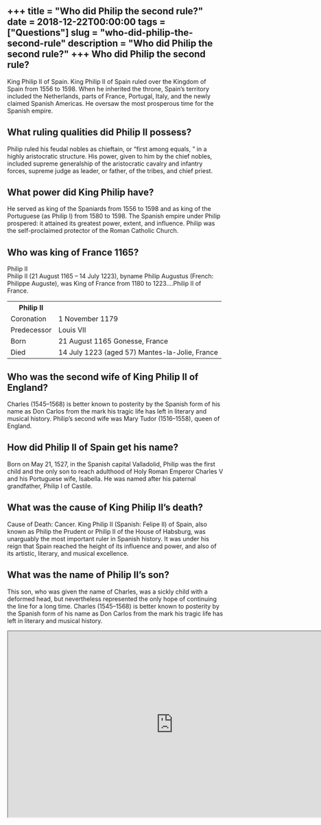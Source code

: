 +++
title = "Who did Philip the second rule?"
date = 2018-12-22T00:00:00
tags = ["Questions"]
slug = "who-did-philip-the-second-rule"
description = "Who did Philip the second rule?"
+++
Who did Philip the second rule?
-------------------------------

King Philip II of Spain. King Philip II of Spain ruled over the Kingdom of Spain from 1556 to 1598. When he inherited the throne, Spain’s territory included the Netherlands, parts of France, Portugal, Italy, and the newly claimed Spanish Americas. He oversaw the most prosperous time for the Spanish empire.

What ruling qualities did Philip II possess?
--------------------------------------------

Philip ruled his feudal nobles as chieftain, or “first among equals, ” in a highly aristocratic structure. His power, given to him by the chief nobles, included supreme generalship of the aristocratic cavalry and infantry forces, supreme judge as leader, or father, of the tribes, and chief priest.

What power did King Philip have?
--------------------------------

He served as king of the Spaniards from 1556 to 1598 and as king of the Portuguese (as Philip I) from 1580 to 1598. The Spanish empire under Philip prospered: it attained its greatest power, extent, and influence. Philip was the self-proclaimed protector of the Roman Catholic Church.

Who was king of France 1165?
----------------------------

Philip II  
Philip II (21 August 1165 – 14 July 1223), byname Philip Augustus (French: Philippe Auguste), was King of France from 1180 to 1223….Philip II of France.

<table><tr><th>Philip II</th></tr><tr><td>Coronation</td><td>1 November 1179</td></tr><tr><td>Predecessor</td><td>Louis VII</td></tr><tr><td>Born</td><td>21 August 1165 Gonesse, France</td></tr><tr><td>Died</td><td>14 July 1223 (aged 57) Mantes-la-Jolie, France</td></tr></table>

Who was the second wife of King Philip II of England?
-----------------------------------------------------

Charles (1545–1568) is better known to posterity by the Spanish form of his name as Don Carlos from the mark his tragic life has left in literary and musical history. Philip’s second wife was Mary Tudor (1516–1558), queen of England.

How did Philip II of Spain get his name?
----------------------------------------

Born on May 21, 1527, in the Spanish capital Valladolid, Philip was the first child and the only son to reach adulthood of Holy Roman Emperor Charles V and his Portuguese wife, Isabella. He was named after his paternal grandfather, Philip I of Castile.

What was the cause of King Philip II’s death?
---------------------------------------------

Cause of Death: Cancer. King Philip II (Spanish: Felipe II) of Spain, also known as Philip the Prudent or Philip II of the House of Habsburg, was unarguably the most important ruler in Spanish history. It was under his reign that Spain reached the height of its influence and power, and also of its artistic, literary, and musical excellence.

What was the name of Philip II’s son?
-------------------------------------

This son, who was given the name of Charles, was a sickly child with a deformed head, but nevertheless represented the only hope of continuing the line for a long time. Charles (1545–1568) is better known to posterity by the Spanish form of his name as Don Carlos from the mark his tragic life has left in literary and musical history.

<iframe allow="accelerometer; autoplay; clipboard-write; encrypted-media; gyroscope; picture-in-picture" allowfullscreen="" class="__youtube_prefs__  epyt-is-override  no-lazyload" data-no-lazy="1" data-origheight="433" data-origwidth="770" data-skipgform_ajax_framebjll="" height="433" id="_ytid_94525" loading="lazy" src="https://www.youtube.com/embed/GSfCIYq1-Ew?enablejsapi=1&autoplay=0&cc_load_policy=0&cc_lang_pref=&iv_load_policy=1&loop=0&modestbranding=0&rel=1&fs=1&playsinline=0&autohide=2&theme=dark&color=red&controls=1&" title="YouTube player" width="770"></iframe>